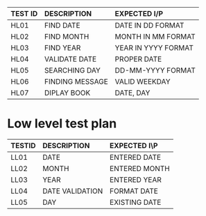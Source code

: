 |TEST ID| DESCRIPTION| EXPECTED I/P|
| :-----|:-----------|:------------|
|HL01|FIND DATE|DATE IN DD FORMAT|
|HL02|FIND MONTH|MONTH IN MM FORMAT|
|HL03|FIND YEAR|YEAR IN YYYY FORMAT|
|HL04|VALIDATE DATE|PROPER DATE|
|HL05|SEARCHING DAY|DD-MM-YYYY FORMAT|
|HL06|FINDING MESSAGE|VALID WEEKDAY|
|HL07|DIPLAY BOOK|DATE, DAY|


# Low level test plan

|TESTID| DESCRIPTION| EXPECTED I\P|
|:-----|:-----------|:------------|
|LL01|DATE|ENTERED DATE|
|LL02|MONTH|ENTERED MONTH|
|LL03|YEAR|ENTERED YEAR|
|LL04|DATE VALIDATION|FORMAT DATE|
|LL05|DAY|EXISTING DATE|

